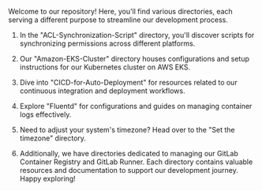 Welcome to our repository! Here, you'll find various directories, each serving a different purpose to streamline our development process. 

1. In the "ACL-Synchronization-Script" directory, you'll discover scripts for synchronizing permissions across different platforms. 

2. Our "Amazon-EKS-Cluster" directory houses configurations and setup instructions for our Kubernetes cluster on AWS EKS. 

3. Dive into "CICD-for-Auto-Deployment" for resources related to our continuous integration and deployment workflows. 

4. Explore "Fluentd" for configurations and guides on managing container logs effectively. 

5. Need to adjust your system's timezone? Head over to the "Set the timezone" directory. 

6. Additionally, we have directories dedicated to managing our GitLab Container Registry and GitLab Runner. Each directory contains valuable resources and documentation to support our development journey. Happy exploring!
